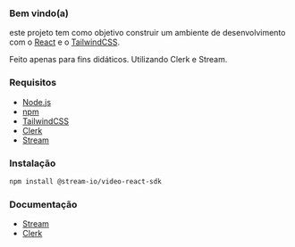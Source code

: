 ### Bem vindo(a)
este projeto tem como objetivo construir um ambiente de desenvolvimento
com o [React](https://reactjs.org/) e o [TailwindCSS](https://tailwindcss.com/).

Feito apenas para fins didáticos.
Utilizando Clerk e Stream.

### Requisitos
- [Node.js](https://nodejs.org/)
- [npm](https://www.npmjs.com/)
- [TailwindCSS](https://tailwindcss.com/)
- [Clerk](https://clerk.dev/)
- [Stream](https://stream.io/)

### Instalação
```bash
npm install @stream-io/video-react-sdk
```

### Documentação
- [Stream](https://docs.stream.io/)
- [Clerk](https://docs.clerk.dev/)
